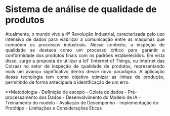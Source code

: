 # Sistema de análise de qualidade de produtos
<p align="justify">
Atualmente, o mundo vive a 4ª Revolução Industrial, caracterizada pelo uso intensivo de dados para viabilizar a comunicação entre as máquinas que compõem os processos industriais. Nesse contexto, a inspeção de qualidade se destaca como um processo crítico para garantir a conformidade dos produtos finais com os padrões estabelecidos. Em vista disso, surge a proposta de utilizar a IoT (Internet of Things, ou Internet das Coisas) no setor de inspeção de qualidade de produtos, representando mais um avanço significativo dentro desse novo paradigma. A aplicação dessa tecnologia tem como objetivo otimizar as linhas de produção, permitindo de forma antecipada a identificação de um erro. 
</p>
**Metodologia
- Definição de escopo
- Coleta de dados
- Pré-processamento dos Dados
- Desenvolvimento do Modelo de IA
- Treinamento do modelo
- Avaliação de Desempenho
- Implementação do Protótipo
- Limitações e Considerações Éticas
